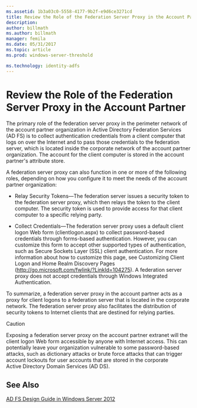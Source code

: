 ```yaml
---
ms.assetid: 1b3a03c0-5558-4177-9b2f-e9d6ce3271cd
title: Review the Role of the Federation Server Proxy in the Account Partner
description:
author: billmath
ms.author: billmath
manager: femila
ms.date: 05/31/2017
ms.topic: article
ms.prod: windows-server-threshold

ms.technology: identity-adfs
---
```


# Review the Role of the Federation Server Proxy in the Account Partner

The primary role of the federation server proxy in the perimeter network of the account partner organization in Active Directory Federation Services \(AD FS\) is to collect authentication credentials from a client computer that logs on over the Internet and to pass those credentials to the federation server, which is located inside the corporate network of the account partner organization. The account for the client computer is stored in the account partner's attribute store.  
  
A federation server proxy can also function in one or more of the following roles, depending on how you configure it to meet the needs of the account partner organization:  
  
-   Relay Security Tokens—The federation server issues a security token to the federation server proxy, which then relays the token to the client computer. The security token is used to provide access for that client computer to a specific relying party.  
  
-   Collect Credentials—The federation server proxy uses a default client logon Web form \(clientlogon.aspx\) to collect password\-based credentials through forms\-based authentication. However, you can customize this form to accept other supported types of authentication, such as Secure Sockets Layer \(SSL\) client authentication. For more information about how to customize this page, see Customizing Client Logon and Home Realm Discovery Pages \([http:\/\/go.microsoft.com\/fwlink\/?LinkId\=104275](https://go.microsoft.com/fwlink/?LinkId=104275)\). A federation server proxy does not accept credentials through Windows Integrated Authentication.  
  
To summarize, a federation server proxy in the account partner acts as a proxy for client logons to a federation server that is located in the corporate network. The federation server proxy also facilitates the distribution of security tokens to Internet clients that are destined for relying parties.  
  
> [!CAUTION]  
> Exposing a federation server proxy on the account partner extranet will the client logon Web form accessible by anyone with Internet access. This can potentially leave your organization vulnerable to some password\-based attacks, such as dictionary attacks or brute force attacks that can trigger account lockouts for user accounts that are stored in the corporate Active Directory Domain Services \(AD DS\).  
  

## See Also
[AD FS Design Guide in Windows Server 2012](AD-FS-Design-Guide-in-Windows-Server-2012.md)
